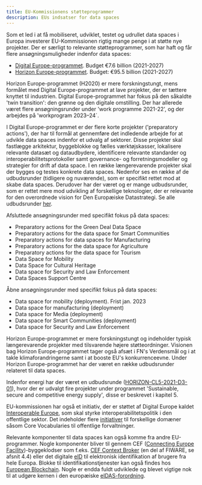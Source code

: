 ```yaml
---
title: EU-Kommissionens støtteprogrammer
description: EUs indsatser for data spaces
---
```


Som et led i at få mobiliseret, udviklet, testet og udrullet data spaces i Europa investerer EU-Kommissionen rigtig mange penge i at støtte nye projekter. Der er særligt to relevante støtteprogrammer, som har haft og får flere ansøgningsmuligheder indenfor data spaces:

- [Digital Europe-programmet](https://digital-strategy.ec.europa.eu/en/activities/digital-programme). Budget €7.6 billion (2021-2027)
- [Horizon Europe-programmet](https://ec.europa.eu/info/sites/default/files/research_and_innovation/funding/presentations/ec_rtd_he-investing-to-shape-our-future_0.pdf). Budget: €95.5 billion (2021-2027)

Horizon Europe-programmet (H2020) er mere forskningstungt, mens formålet med Digital Europe-programmet at lave projekter, der er tættere knyttet til industrien. Digital Europe-programmet har fokus på den såkaldte 'twin transition': den grønne og den digitale omstilling. Der har allerede været flere ansøgningsrunder under 'work programme 2021-22', og der arbejdes på 'workprogram 2023–24´.

I Digital Europe-programmet er der flere korte projekter ('preparatory actions'), der har til formål at gennemføre det indledende arbejde for at udvikle data spaces indenfor et udvalg af sektorer. Disse projekter skal fastlægge arkitektur, byggeblokke og fælles værktøjskasser, lokalisere relevante datasæt og dataudbydere, identificere relevante standarder og interoperabilitetsprotokoller samt governance- og forretningsmodeller og strategier for drift af data space. I en række længerevarende projekter skal der bygges og testes konkrete data spaces. Nedenfor ses en række af de udbudsrunder (tidligere og nuværende), som er specifikt rettet mod at skabe data spaces. Derudover har der været og er mange udbudsrunder, som er rettet mere mod udvikling af forskellige teknologier, der er relevante for den overordnede vision for Den Europæiske Datastrategi. Se alle udbudsrunder [her](https://ec.europa.eu/info/funding-tenders/opportunities/portal/screen/opportunities/topic-search;callCode=null;freeTextSearchKeyword=;matchWholeText=true;typeCodes=1,0;statusCodes=31094501,31094502,31094503;programmePeriod=2021%20-%202027;programCcm2Id=43152860;programDivisionCode=null;focusAreaCode=null;destinationGroup=null;missionGroup=null;geographicalZonesCode=null;programmeDivisionProspect=null;startDateLte=null;startDateGte=null;crossCuttingPriorityCode=null;cpvCode=null;performanceOfDelivery=null;sortQuery=sortStatus;orderBy=asc;onlyTenders=false;topicListKey=topicSearchTablePageState).

Afsluttede ansøgningsrunder med specifikt fokus på data spaces:

- Preparatory actions for the Green Deal Data Space
- Preparatory actions for the data space for Smart Communities
- Preparatory actions for data spaces for Manufacturing
- Preparatory actions for the data space for Agriculture
- Preparatory actions for the data space for Tourism
- Data Space for Mobility
- Data Space for Cultural Heritage
- Data space for Security and Law Enforcement
- Data Spaces Support Centre

Åbne ansøgningsrunder med specifikt fokus på data spaces:

- Data space for mobility (deployment). Frist jan. 2023
- Data space for manufacturing (deployment)
- Data space for Media (deployment)
- Data space for Smart Communities (deployment)
- Data space for Security and Law Enforcement

Horizon Europe-programmet er mere forskningstungt og indeholder typisk længerevarende projekter med tilsvarende højere støtteordninger. Visionen bag Horizon Europe-programmet tager også afsæt i FN's Verdensmål og i at takle klimaforandringerne samt i at booste EU's konkurrenceevne. Under Horizon Europe-programmet har der været en række udbudsrunder relateret til data spaces.

Indenfor energi har der været en udbudsrunde ([HORIZON-CL5-2021-D3-01](https://ec.europa.eu/info/funding-tenders/opportunities/portal/screen/opportunities/topic-details/horizon-cl5-2021-d3-01-01)), hvor der er udvalgt fire projekter under programmet 'Sustainable, secure and competitive energy supply'_,_ disse er beskrevet i kapitel 5.

EU-kommissionen har også et initiativ, der er støttet af Digital Europe kaldet [Interoperable Europe](https://joinup.ec.europa.eu/collection/interoperable-europe/interoperable-europe), som skal styrke interoperabilitetspolitik i den offentlige sektor. Det indeholder flere [initiativer](https://joinup.ec.europa.eu/interoperable-europe/initiatives) til forskellige domæner såsom Core Vocabularies til offentlige forvaltninger.

Relevante komponenter til data spaces kan også komme fra andre EU-programmer. Nogle komponenter bliver til gennem CEF ([Connecting Europe Facility](https://joinup.ec.europa.eu/collection/connecting-europe-facility-cef))-byggeklodser som f.eks. [CEF Context Broker](https://joinup.ec.europa.eu/collection/connecting-europe-facility-cef/solution/cef-context-broker) (en del af FIWARE, se afsnit 4.4) eller det digitale [eID](https://ec.europa.eu/digital-building-blocks/wikis/display/DIGITAL/eID) til elektronisk identifikation af brugere fra hele Europa. Blokke til identifikationstjenester kan også findes hos [European Blockchain](https://ec.europa.eu/digital-building-blocks/wikis/display/EBSIDOC/Identity). Nogle er endda fuldt udviklede og blevet vigtige nok til at udgøre kernen i den europæiske [eIDAS-forordning](https://digital-strategy.ec.europa.eu/en/policies/eidas-regulation).